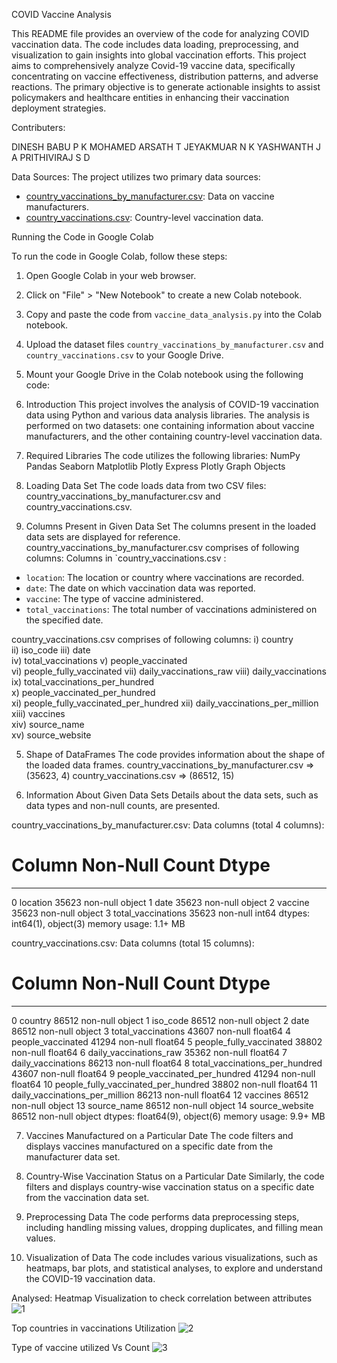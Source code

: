 COVID Vaccine Analysis

This README file provides an overview of the code for analyzing COVID vaccination data. The code includes data loading, preprocessing, and visualization to gain insights into global vaccination efforts. This project aims to comprehensively analyze Covid-19 vaccine data, specifically concentrating on vaccine effectiveness, distribution patterns, and adverse reactions. The primary objective is to generate actionable insights to assist policymakers and healthcare entities in enhancing their vaccination deployment strategies. 

Contributers:

DINESH BABU P K
MOHAMED ARSATH T
JEYAKMUAR N K
YASHWANTH  J A
PRITHIVIRAJ  S D

Data Sources:
The project utilizes two primary data sources:
- [country_vaccinations_by_manufacturer.csv](NM-Project/country_vaccinations_by_manufacturer.csv): Data on vaccine manufacturers.
- [country_vaccinations.csv](NM-Project/country_vaccinations.csv): Country-level vaccination data.

Running the Code in Google Colab

To run the code in Google Colab, follow these steps:

1. Open Google Colab in your web browser.
2. Click on "File" > "New Notebook" to create a new Colab notebook.
3. Copy and paste the code from `vaccine_data_analysis.py` into the Colab notebook.
4. Upload the dataset files `country_vaccinations_by_manufacturer.csv` and `country_vaccinations.csv` to your Google Drive.
5. Mount your Google Drive in the Colab notebook using the following code:

1. Introduction
This project involves the analysis of COVID-19 vaccination data using Python and various data analysis libraries. The analysis is performed on two datasets: one containing information about vaccine manufacturers, and the other containing country-level vaccination data.

2. Required Libraries
The code utilizes the following libraries:
NumPy
Pandas
Seaborn
Matplotlib
Plotly Express
Plotly Graph Objects

3. Loading Data Set
The code loads data from two CSV files: country_vaccinations_by_manufacturer.csv and country_vaccinations.csv.

4. Columns Present in Given Data Set
The columns present in the loaded data sets are displayed for reference.
country_vaccinations_by_manufacturer.csv comprises of following columns:
Columns in `country_vaccinations.csv :

- `location`: The location or country where vaccinations are recorded.
- `date`: The date on which vaccination data was reported.
- `vaccine`: The type of vaccine administered.
- `total_vaccinations`: The total number of vaccinations administered on the specified date.

country_vaccinations.csv comprises of following columns:
i) country			
ii) iso_code
iii) date	
iv) total_vaccinations
v) people_vaccinated	
vi) people_fully_vaccinated	
vii) daily_vaccinations_raw	
viii) daily_vaccinations	
ix) total_vaccinations_per_hundred	
x) people_vaccinated_per_hundred	
xi) people_fully_vaccinated_per_hundred	
xii) daily_vaccinations_per_million	
xiii) vaccines	
xiv) source_name	
xv) source_website


5. Shape of DataFrames
The code provides information about the shape of the loaded data frames.
country_vaccinations_by_manufacturer.csv => (35623, 4)
country_vaccinations.csv => (86512, 15)

6. Information About Given Data Sets
Details about the data sets, such as data types and non-null counts, are presented.

country_vaccinations_by_manufacturer.csv:
Data columns (total 4 columns):
 #   Column              Non-Null Count  Dtype 
---  ------              --------------  ----- 
 0   location            35623 non-null  object
 1   date                35623 non-null  object
 2   vaccine             35623 non-null  object
 3   total_vaccinations  35623 non-null  int64 
dtypes: int64(1), object(3)
memory usage: 1.1+ MB

country_vaccinations.csv:
Data columns (total 15 columns):
 #   Column                               Non-Null Count  Dtype  
---  ------                               --------------  -----  
 0   country                              86512 non-null  object 
 1   iso_code                             86512 non-null  object 
 2   date                                 86512 non-null  object 
 3   total_vaccinations                   43607 non-null  float64
 4   people_vaccinated                    41294 non-null  float64
 5   people_fully_vaccinated              38802 non-null  float64
 6   daily_vaccinations_raw               35362 non-null  float64
 7   daily_vaccinations                   86213 non-null  float64
 8   total_vaccinations_per_hundred       43607 non-null  float64
 9   people_vaccinated_per_hundred        41294 non-null  float64
 10  people_fully_vaccinated_per_hundred  38802 non-null  float64
 11  daily_vaccinations_per_million       86213 non-null  float64
 12  vaccines                             86512 non-null  object 
 13  source_name                          86512 non-null  object 
 14  source_website                       86512 non-null  object 
dtypes: float64(9), object(6)
memory usage: 9.9+ MB

7. Vaccines Manufactured on a Particular Date
The code filters and displays vaccines manufactured on a specific date from the manufacturer data set.

8. Country-Wise Vaccination Status on a Particular Date
Similarly, the code filters and displays country-wise vaccination status on a specific date from the vaccination data set.

9. Preprocessing Data
The code performs data preprocessing steps, including handling missing values, dropping duplicates, and filling mean values.

10. Visualization of Data
The code includes various visualizations, such as heatmaps, bar plots, and statistical analyses, to explore and understand the COVID-19 vaccination data.
       

Analysed: 
Heatmap Visualization to check correlation between attributes
![1](https://github.com/Jeyakumar30/NM-Project/assets/121599159/1ffa30ef-2d48-4c3a-b4a5-8375735c2057)

Top countries in vaccinations Utilization
![2](https://github.com/Jeyakumar30/NM-Project/assets/121599159/0ea01dc2-7f85-443f-9a9c-3b30d282d690)

Type of vaccine utilized Vs Count
![3](https://github.com/Jeyakumar30/NM-Project/assets/121599159/55b0f7b4-3a53-4b24-ad6d-b5d5ea8f1207)
